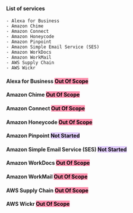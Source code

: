#### List of services
	- Alexa for Business
	- Amazon Chime
	- Amazon Connect
	- Amazon Honeycode
	- Amazon Pinpoint
	- Amazon Simple Email Service (SES)
	- Amazon WorkDocs
	- Amazon WorkMail
	- AWS Supply Chain
	- AWS Wickr

#### Alexa for Business <mark style="background: #FF5582A6;">Out Of Scope</mark>

#### Amazon Chime <mark style="background: #FF5582A6;">Out Of Scope </mark>

#### Amazon Connect <mark style="background: #FF5582A6;">Out Of Scope</mark>

#### Amazon Honeycode <mark style="background: #FF5582A6;">Out Of Scope</mark>

#### Amazon Pinpoint <mark style="background: #D2B3FFA6;">Not Started</mark>

#### Amazon Simple Email Service (SES) <mark style="background: #D2B3FFA6;">Not Started</mark>

#### Amazon WorkDocs <mark style="background: #FF5582A6;">Out Of Scope</mark>

#### Amazon WorkMail <mark style="background: #FF5582A6;">Out Of Scope</mark>

#### AWS Supply Chain <mark style="background: #FF5582A6;">Out Of Scope</mark>

#### AWS Wickr <mark style="background: #FF5582A6;">Out Of Scope</mark>
